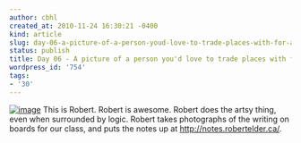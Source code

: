 ```yaml
---
author: cbhl
created_at: 2010-11-24 16:30:21 -0400
kind: article
slug: day-06-a-picture-of-a-person-youd-love-to-trade-places-with-for-a-day
status: publish
title: Day 06 - A picture of a person you'd love to trade places with for a day.
wordpress_id: '754'
tags:
- '30'
---
```


[![image](http://images.azuresky.ca/blog/wp-content/uploads/2010/11/IMG_20101026_140428-1024x768.jpg "IMG_20101026_140428")](http://images.azuresky.ca/blog/wp-content/uploads/2010/11/IMG_20101026_140428.jpg)
This is Robert. Robert is awesome. Robert does the artsy thing, even
when surrounded by logic. Robert takes photographs of the writing on
boards for our class, and puts the notes up at
http://notes.robertelder.ca/.
